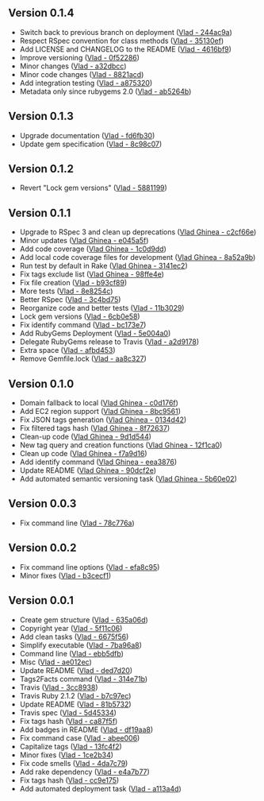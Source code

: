 Version 0.1.4
---
  * Switch back to previous branch on deployment ([Vlad - 244ac9a](https://github.com/vghn/vscripts/commit/244ac9a6d810abd63a625c88bc0a2efac19a9993))
  * Respect RSpec convention for class methods ([Vlad - 35130ef](https://github.com/vghn/vscripts/commit/35130efd5b21cc18335efb1d620e3412e1d57963))
  * Add LICENSE and CHANGELOG to the README ([Vlad - 4616bf9](https://github.com/vghn/vscripts/commit/4616bf984d4b77718505595651fa62532ecf8a67))
  * Improve versioning ([Vlad - 0f52286](https://github.com/vghn/vscripts/commit/0f52286d344fa2d46e41e96f693c989b4367f822))
  * Minor changes ([Vlad - a32dbcc](https://github.com/vghn/vscripts/commit/a32dbcc70be3043e12624a83d5e25aa1a0ffd405))
  * Minor code changes ([Vlad - 8821acd](https://github.com/vghn/vscripts/commit/8821acd570fb9058feefe8eacf9212ef9d5c4a39))
  * Add integration testing ([Vlad - a875320](https://github.com/vghn/vscripts/commit/a875320b65c94cb84304136a0b2967e744098207))
  * Metadata only since rubygems 2.0 ([Vlad - ab5264b](https://github.com/vghn/vscripts/commit/ab5264b8a3bd93c325f99eae6473a89ebdfa71e9))

Version 0.1.3
---
  * Upgrade documentation ([Vlad - fd6fb30](https://github.com/vghn/vscripts/commit/fd6fb30af09d4f4050f0b35d41cc3bfb7e534e4a))
  * Update gem specification ([Vlad - 8c98c07](https://github.com/vghn/vscripts/commit/8c98c070bba9c2cd9c64c7de5568161fa3f3e004))

Version 0.1.2
---
  * Revert "Lock gem versions" ([Vlad - 5881199](https://github.com/vghn/vscripts/commit/5881199dd0dd846667c27a4619c01934c66f2c7b))

Version 0.1.1
---
  * Upgrade to RSpec 3 and clean up deprecations ([Vlad Ghinea - c2cf66e](https://github.com/vghn/vscripts/commit/c2cf66efbed7de6e436a74cc4fed46007ef07d5e))
  * Minor updates ([Vlad Ghinea - e045a5f](https://github.com/vghn/vscripts/commit/e045a5fc6f7cd292d17247af92c580810ed98a26))
  * Add code coverage ([Vlad Ghinea - 1c0d9dd](https://github.com/vghn/vscripts/commit/1c0d9dddb9ab5cb2090ef1bad84654cc4ab72f28))
  * Add local code coverage files for development ([Vlad Ghinea - 8a52a9b](https://github.com/vghn/vscripts/commit/8a52a9b800d06374c9ee5ee4872b055af6f9a3be))
  * Run test by default in Rake ([Vlad Ghinea - 3141ec2](https://github.com/vghn/vscripts/commit/3141ec2e4c5befc8ea83dcdd0198ec7fcc1f06e5))
  * Fix tags exclude list ([Vlad Ghinea - 98ffe4e](https://github.com/vghn/vscripts/commit/98ffe4e6926be6b91230c31cc7ad64c6cdcfab7d))
  * Fix file creation ([Vlad - b93cf89](https://github.com/vghn/vscripts/commit/b93cf89b3e35eecc0f52f7399065cab4aeff2377))
  * More tests ([Vlad - 8e8254c](https://github.com/vghn/vscripts/commit/8e8254c74d1fb667ed5cf672fec256c61762d75d))
  * Better RSpec ([Vlad - 3c4bd75](https://github.com/vghn/vscripts/commit/3c4bd753de4f324aac29ed1d94fdd1ed3a19b6bc))
  * Reorganize code and better tests ([Vlad - 11b3029](https://github.com/vghn/vscripts/commit/11b30294c6ced697db6c6f9785d0018a47cb7c5c))
  * Lock gem versions ([Vlad - 6cb0e58](https://github.com/vghn/vscripts/commit/6cb0e58426cc6b2246b8348652aa89366a43ca7d))
  * Fix identify command ([Vlad - bc173e7](https://github.com/vghn/vscripts/commit/bc173e7bb7da099beea98fbbe008ce8eaf882e87))
  * Add RubyGems Deployment ([Vlad - 5e004a0](https://github.com/vghn/vscripts/commit/5e004a0b7d099b2399996672a1e13e9df1b91131))
  * Delegate RubyGems release to Travis ([Vlad - a2d9178](https://github.com/vghn/vscripts/commit/a2d917857f0e03d36a7fc1281bec1be0f3cc1b98))
  * Extra space ([Vlad - afbd453](https://github.com/vghn/vscripts/commit/afbd4535e462ccb0c2c4db34d10d224fd2007dc4))
  * Remove Gemfile.lock ([Vlad - aa8c327](https://github.com/vghn/vscripts/commit/aa8c3278d069e69edc8dbefa468d37afbe0c163f))

Version 0.1.0
---
  * Domain fallback to local ([Vlad Ghinea - c0d176f](https://github.com/vghn/vscripts/commit/c0d176fe244c10dd8d2b394075d5d6ef1c0ef332))
  * Add EC2 region support ([Vlad Ghinea - 8bc9561](https://github.com/vghn/vscripts/commit/8bc956128ca6495392d553366ad34aa15b375afa))
  * Fix JSON tags generation ([Vlad Ghinea - 0134d42](https://github.com/vghn/vscripts/commit/0134d421abb875a1e948927162606b8cfbd7ab43))
  * Fix filtered tags hash ([Vlad Ghinea - 8f72637](https://github.com/vghn/vscripts/commit/8f72637a555d5f0535d1a87be6c50f36fb8ee181))
  * Clean-up code ([Vlad Ghinea - 9d1d544](https://github.com/vghn/vscripts/commit/9d1d544eb8c824ab42e0c3cde5485846833b9af8))
  * New tag query and creation functions ([Vlad Ghinea - 12f1ca0](https://github.com/vghn/vscripts/commit/12f1ca069fef78699c02b8818c8da299e024a785))
  * Clean up code ([Vlad Ghinea - f7a9d16](https://github.com/vghn/vscripts/commit/f7a9d16eb69365b01365285dba4f9ec5052cae53))
  * Add identify command ([Vlad Ghinea - eea3876](https://github.com/vghn/vscripts/commit/eea387656e36137f93b84a8437632f5ca1cbe17d))
  * Update README ([Vlad Ghinea - 90dcf2e](https://github.com/vghn/vscripts/commit/90dcf2eda7640f4705e385e5df0d99abda81ec68))
  * Add automated semantic versioning task ([Vlad Ghinea - 5b60e02](https://github.com/vghn/vscripts/commit/5b60e02d64588b1b09dfc3b5848e9ea1aada535e))

Version 0.0.3
---
  * Fix command line ([Vlad - 78c776a](https://github.com/vghn/vscripts/commit/78c776ab75f4b4469a73fd08d083b43291b20db0))

Version 0.0.2
---
  * Fix command line options ([Vlad - efa8c95](https://github.com/vghn/vscripts/commit/efa8c959176da8ca95f13ef4433eb7468ecfaea8))
  * Minor fixes ([Vlad - b3cecf1](https://github.com/vghn/vscripts/commit/b3cecf14a614ce561e98345378c4cfc25f9b0c44))

Version 0.0.1
---
  * Create gem structure ([Vlad - 635a06d](https://github.com/vghn/vscripts/commit/635a06d33fab5e8dbee39991ffc1e7bbf4ef4e6f))
  * Copyright year ([Vlad - 5f11c06](https://github.com/vghn/vscripts/commit/5f11c0616e806af127a187740f845e0a23939211))
  * Add clean tasks ([Vlad - 6675f56](https://github.com/vghn/vscripts/commit/6675f5649a797df8a74ffd2e3bbe7d1ec232321f))
  * Simplify executable ([Vlad - 7ba96a8](https://github.com/vghn/vscripts/commit/7ba96a8a4e99b2c3f83bdc15cccfa5e66e825c44))
  * Command line ([Vlad - ebb5dfb](https://github.com/vghn/vscripts/commit/ebb5dfb0c08e412d9e041ea80e1d05b957baaca0))
  * Misc ([Vlad - ae012ec](https://github.com/vghn/vscripts/commit/ae012ec3d741bc8cc4cec19e4973b5f1ff1abff0))
  * Update README ([Vlad - ded7d20](https://github.com/vghn/vscripts/commit/ded7d2081d643009c38e8fe51b860c8d9eb0880a))
  * Tags2Facts command ([Vlad - 314e71b](https://github.com/vghn/vscripts/commit/314e71b242f4cb4fc0f27e440395cd2d04a55515))
  * Travis ([Vlad - 3cc8938](https://github.com/vghn/vscripts/commit/3cc89389306b17faddf8cf51e02679138ef4c352))
  * Travis Ruby 2.1.2 ([Vlad - b7c97ec](https://github.com/vghn/vscripts/commit/b7c97ecd9698065bf332ce9b9e5089aa2655fc5b))
  * Update README ([Vlad - 81b5732](https://github.com/vghn/vscripts/commit/81b5732399ac8cccb295b77f43e0138f3909a46a))
  * Travis spec ([Vlad - 5d45334](https://github.com/vghn/vscripts/commit/5d453348b2629208815109632d550d349e153daf))
  * Fix tags hash ([Vlad - ca87f5f](https://github.com/vghn/vscripts/commit/ca87f5f329f27e18fa1b8bb64c013d417e99cb15))
  * Add badges in README ([Vlad - df19aa8](https://github.com/vghn/vscripts/commit/df19aa86db8e589a89387828cb9da53e075c7438))
  * Fix command case ([Vlad - abee006](https://github.com/vghn/vscripts/commit/abee006560a3983a8021d28ed95593e02e78e10a))
  * Capitalize tags ([Vlad - 13fc4f2](https://github.com/vghn/vscripts/commit/13fc4f2d0f8982a74fd38b13deb593c4740d56bd))
  * Minor fixes ([Vlad - 1ce2b34](https://github.com/vghn/vscripts/commit/1ce2b34d32dc8d24108b00c0ce8c04f2cc14495e))
  * Fix code smells ([Vlad - 4da7c79](https://github.com/vghn/vscripts/commit/4da7c7938ee5250fe002fc2c23e66ec081f77ca5))
  * Add rake dependency ([Vlad - e4a7b77](https://github.com/vghn/vscripts/commit/e4a7b77df57660372619084a903b13b26ff84258))
  * Fix tags hash ([Vlad - cc9e175](https://github.com/vghn/vscripts/commit/cc9e175fbb48ba293ca278356fb755c15f31d3f7))
  * Add automated deployment task ([Vlad - a113a4d](https://github.com/vghn/vscripts/commit/a113a4d9cacc51740daa5cde0294dad8ff297757))

